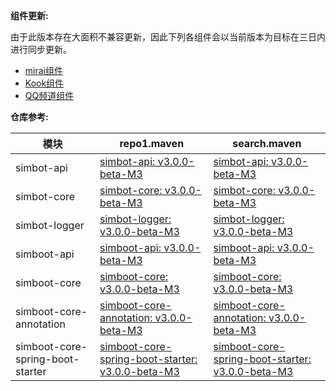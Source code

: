 **组件更新:**

由于此版本存在大面积不兼容更新，因此下列各组件会以当前版本为目标在三日内进行同步更新。

* [mirai组件](https://github.com/simple-robot/simbot-component-mirai)
* [Kook组件](https://github.com/simple-robot/simbot-component-kook)
* [QQ频道组件](https://github.com/simple-robot/simbot-component-tencent-guild)

**仓库参考:**

| **模块**                           | **repo1.maven**                                                                                                                                          | **search.maven**                                                                                                                                                |
|----------------------------------|----------------------------------------------------------------------------------------------------------------------------------------------------------|-----------------------------------------------------------------------------------------------------------------------------------------------------------------|
| simbot-api                       | [simbot-api: v3.0.0-beta-M3](https://repo1.maven.org/maven2/love/forte/simbot/simbot-api/3.0.0-beta-M3)                                                  | [simbot-api: v3.0.0-beta-M3](https://search.maven.org/artifact/love.forte.simbot/simbot-api/3.0.0-beta-M3/jar)                                                  |
| simbot-core                      | [simbot-core: v3.0.0-beta-M3](https://repo1.maven.org/maven2/love/forte/simbot/simbot-core/3.0.0-beta-M3)                                                | [simbot-core: v3.0.0-beta-M3](https://search.maven.org/artifact/love.forte.simbot/simbot-core/3.0.0-beta-M3/jar)                                                |
| simbot-logger                    | [simbot-logger: v3.0.0-beta-M3](https://repo1.maven.org/maven2/love/forte/simbot/simbot-logger/3.0.0-beta-M3)                                            | [simbot-logger: v3.0.0-beta-M3](https://search.maven.org/artifact/love.forte.simbot/simbot-logger/3.0.0-beta-M3/jar)                                            |
| simboot-api                      | [simboot-api: v3.0.0-beta-M3](https://repo1.maven.org/maven2/love/forte/simbot/boot/simboot-api/3.0.0-beta-M3)                                           | [simboot-api: v3.0.0-beta-M3](https://search.maven.org/artifact/love.forte.simbot.boot/simboot-api/3.0.0-beta-M3/jar)                                           |
| simboot-core                     | [simboot-core: v3.0.0-beta-M3](https://repo1.maven.org/maven2/love/forte/simbot/boot/simboot-core/3.0.0-beta-M3)                                         | [simboot-core: v3.0.0-beta-M3](https://search.maven.org/artifact/love.forte.simbot.boot/simboot-core/3.0.0-beta-M3/jar)                                         |
| simboot-core-annotation          | [simboot-core-annotation: v3.0.0-beta-M3](https://repo1.maven.org/maven2/love/forte/simbot/boot/simboot-core-annotation/3.0.0-beta-M3)                   | [simboot-core-annotation: v3.0.0-beta-M3](https://search.maven.org/artifact/love.forte.simbot.boot/simboot-core-annotation/3.0.0-beta-M3/jar)                   |
| simboot-core-spring-boot-starter | [simboot-core-spring-boot-starter: v3.0.0-beta-M3](https://repo1.maven.org/maven2/love/forte/simbot/boot/simboot-core-spring-boot-starter/3.0.0-beta-M3) | [simboot-core-spring-boot-starter: v3.0.0-beta-M3](https://search.maven.org/artifact/love.forte.simbot.boot/simboot-core-spring-boot-starter/3.0.0-beta-M3/jar) |



